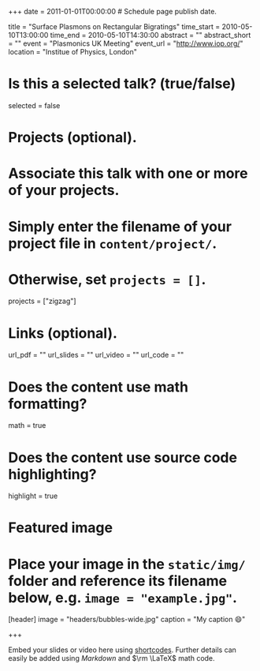 +++
date = 2011-01-01T00:00:00  # Schedule page publish date.

title = "Surface Plasmons on Rectangular Bigratings"
time_start = 2010-05-10T13:00:00
time_end = 2010-05-10T14:30:00
abstract = ""
abstract_short = ""
event = "Plasmonics UK Meeting"
event_url = "http://www.iop.org/"
location = "Institue of Physics, London"

# Is this a selected talk? (true/false)
selected = false

# Projects (optional).
#   Associate this talk with one or more of your projects.
#   Simply enter the filename of your project file in `content/project/`.
#   Otherwise, set `projects = []`.
projects = ["zigzag"]

# Links (optional).
url_pdf = ""
url_slides = ""
url_video = ""
url_code = ""

# Does the content use math formatting?
math = true

# Does the content use source code highlighting?
highlight = true

# Featured image
# Place your image in the `static/img/` folder and reference its filename below, e.g. `image = "example.jpg"`.
[header]
image = "headers/bubbles-wide.jpg"
caption = "My caption :smile:"

+++

Embed your slides or video here using [shortcodes](https://sourcethemes.com/academic/post/writing-markdown-latex/). Further details can easily be added using *Markdown* and $\rm \LaTeX$ math code.
